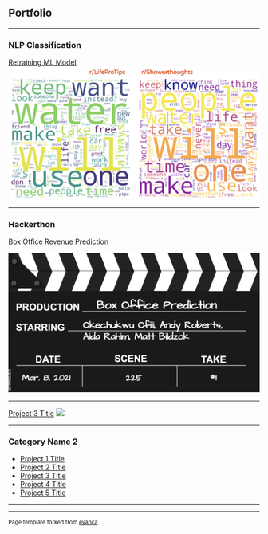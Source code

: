 ## Portfolio

---

### NLP Classification 

[Retraining ML Model](https://github.com/aidarahim/Data_Science_Portfolio/tree/main/Classification_Model_Retraining)
<img src="images/Word_Cloud_both_compress.png"/>

---

### Hackerthon

[Box Office Revenue Prediction](https://github.com/aidarahim/Data_Science_Portfolio/tree/main/Hackathon%20-%20Box%20Office%20Revenue%20Prediction)


<img src="images/BoxOfficePreds.png"/>

---
[Project 3 Title](http://example.com/)
<img src="images/dummy_thumbnail.jpg?raw=true"/>

---

### Category Name 2

- [Project 1 Title](http://example.com/)
- [Project 2 Title](http://example.com/)
- [Project 3 Title](http://example.com/)
- [Project 4 Title](http://example.com/)
- [Project 5 Title](http://example.com/)

---




---
<p style="font-size:11px">Page template forked from <a href="https://github.com/evanca/quick-portfolio">evanca</a></p>
<!-- Remove above link if you don't want to attibute -->
